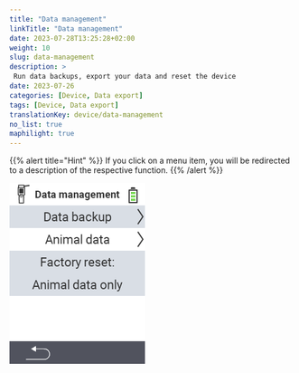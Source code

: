 ```yaml
---
title: "Data management"
linkTitle: "Data management"
date: 2023-07-28T13:25:28+02:00
weight: 10
slug: data-management
description: >
 Run data backups, export your data and reset the device
date: 2023-07-26
categories: [Device, Data export]
tags: [Device, Data export]
translationKey: device/data-management
no_list: true
maphilight: true
---
```

{{% alert title="Hint" %}}
If you click on a menu item, you will be redirected to a description of the respective function.
{{% /alert %}}

<img src="menu.png" alt="VitalControl Data management" title="Data management" usemap="#workmap" class="maphilight" />

<map name="workmap">
  <area shape="rect" coords="2,40,238,80" alt="Data backup" title="The instructions for creating a backup can be found here&#10;Mouse click: open documentation" href="/en/docs/device/data-management/data-backup/">

  <area shape="rect" coords="2,80,238,120" alt="Animal data" title="The instructions for restore a backup can be found here&#10;Mouse click: open documentation" href="/en/docs/device/data-management/animal-data/">

  <area shape="rect" coords="2,120,238,200" alt="Factory reset" title="All information and instructions for resetting the device and the animal data can be found here&#10;Mouse click: open documentation" href="/en/docs/reset/">

  <area shape="rect" coords="2,282,120,319" alt="Back" title="All information and instructions for exporting animal data can be found here&#10;Mouse click: open documentation" href="/en/docs/device/">
</map>
